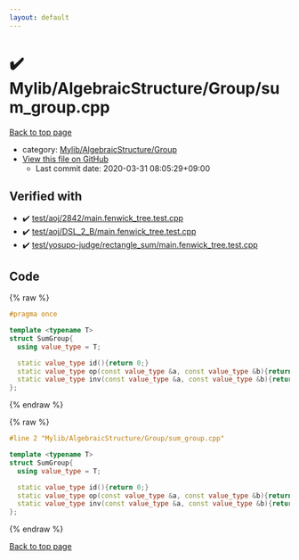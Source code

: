 ```yaml
---
layout: default
---
```


<!-- mathjax config similar to math.stackexchange -->
<script type="text/javascript" async
  src="https://cdnjs.cloudflare.com/ajax/libs/mathjax/2.7.5/MathJax.js?config=TeX-MML-AM_CHTML">
</script>
<script type="text/x-mathjax-config">
  MathJax.Hub.Config({
    TeX: { equationNumbers: { autoNumber: "AMS" }},
    tex2jax: {
      inlineMath: [ ['$','$'] ],
      processEscapes: true
    },
    "HTML-CSS": { matchFontHeight: false },
    displayAlign: "left",
    displayIndent: "2em"
  });
</script>

<script type="text/javascript" src="https://cdnjs.cloudflare.com/ajax/libs/jquery/3.4.1/jquery.min.js"></script>
<script src="https://cdn.jsdelivr.net/npm/jquery-balloon-js@1.1.2/jquery.balloon.min.js" integrity="sha256-ZEYs9VrgAeNuPvs15E39OsyOJaIkXEEt10fzxJ20+2I=" crossorigin="anonymous"></script>
<script type="text/javascript" src="../../../../assets/js/copy-button.js"></script>
<link rel="stylesheet" href="../../../../assets/css/copy-button.css" />


# :heavy_check_mark: Mylib/AlgebraicStructure/Group/sum_group.cpp

<a href="../../../../index.html">Back to top page</a>

* category: <a href="../../../../index.html#a11cf6f4bd6e76e33e4d7136e3eb98bc">Mylib/AlgebraicStructure/Group</a>
* <a href="{{ site.github.repository_url }}/blob/master/Mylib/AlgebraicStructure/Group/sum_group.cpp">View this file on GitHub</a>
    - Last commit date: 2020-03-31 08:05:29+09:00




## Verified with

* :heavy_check_mark: <a href="../../../../verify/test/aoj/2842/main.fenwick_tree.test.cpp.html">test/aoj/2842/main.fenwick_tree.test.cpp</a>
* :heavy_check_mark: <a href="../../../../verify/test/aoj/DSL_2_B/main.fenwick_tree.test.cpp.html">test/aoj/DSL_2_B/main.fenwick_tree.test.cpp</a>
* :heavy_check_mark: <a href="../../../../verify/test/yosupo-judge/rectangle_sum/main.fenwick_tree.test.cpp.html">test/yosupo-judge/rectangle_sum/main.fenwick_tree.test.cpp</a>


## Code

<a id="unbundled"></a>
{% raw %}
```cpp
#pragma once

template <typename T>
struct SumGroup{
  using value_type = T;

  static value_type id(){return 0;}
  static value_type op(const value_type &a, const value_type &b){return a + b;}
  static value_type inv(const value_type &a, const value_type &b){return a - b;}
};

```
{% endraw %}

<a id="bundled"></a>
{% raw %}
```cpp
#line 2 "Mylib/AlgebraicStructure/Group/sum_group.cpp"

template <typename T>
struct SumGroup{
  using value_type = T;

  static value_type id(){return 0;}
  static value_type op(const value_type &a, const value_type &b){return a + b;}
  static value_type inv(const value_type &a, const value_type &b){return a - b;}
};

```
{% endraw %}

<a href="../../../../index.html">Back to top page</a>

